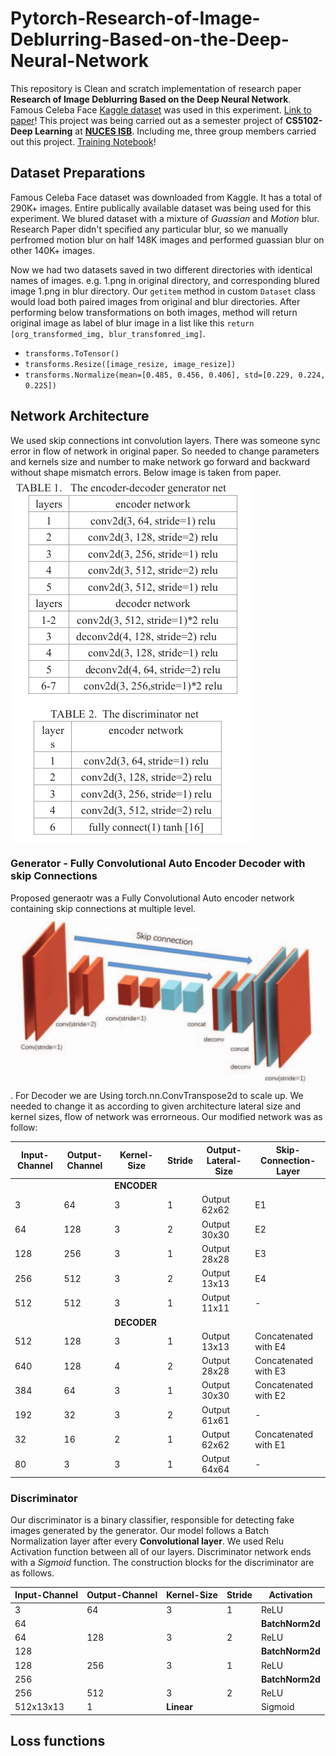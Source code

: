 # Pytorch-Research-of-Image-Deblurring-Based-on-the-Deep-Neural-Network
This repository is Clean and scratch implementation of research paper **Research of Image Deblurring Based on the Deep Neural Network**. Famous Celeba Face [Kaggle dataset](https://www.kaggle.com/jessicali9530/celeba-dataset) was used in this experiment. [Link to paper](https://ieeexplore.ieee.org/abstract/document/8405801/)! This project was being carried out as a semester project of **CS5102-Deep Learning** at [**NUCES ISB**](http://isb.nu.edu.pk/). Including me, three group members carried out this project. [Training Notebook](https://drive.google.com/file/d/1iWkjXSpLcAhqaONZrOCX9uK8z0vSQiDD/view?usp=sharing)!

## Dataset Preparations
Famous Celeba Face dataset was downloaded from Kaggle. It has a total of 290K+ images. Entire publically available dataset was being used for this experiment. We blured dataset with a mixture of *Guassian* and *Motion* blur. Research Paper didn't specified any particular blur, so we manually perfromed motion blur on half 148K images and performed guassian blur on other 140K+ images.

Now we had two datasets saved in two different directories with identical names of images. e.g. 1.png in original directory, and corresponding blured image 1.png in blur directory. Our `getitem` method in custom `Dataset` class would load both paired images from original and blur directories. After performing below transformations on both images, method will return original image as label of blur image in a list like this `return [org_transformed_img, blur_transfomred_img]`.

* `transforms.ToTensor()`
* `transforms.Resize([image_resize, image_resize])`
* `transforms.Normalize(mean=[0.485, 0.456, 0.406], std=[0.229, 0.224, 0.225])`

## Network Architecture
We used skip connections int convolution layers. There was someone sync error in flow of network in original paper. So needed to change parameters and kernels size and number to make network go forward and backward without shape mismatch errors. Below image is taken from paper. ![Network Image taken from Paper](/network.png)
### Generator - Fully Convolutional Auto Encoder Decoder with skip Connections
Proposed generaotr was a Fully Convolutional Auto encoder network containing skip connections at multiple level. ![Generator Image taken from Paper](/generator.png). For Decoder we are Using torch.nn.ConvTranspose2d to scale up. We needed to change it as according to given architecture lateral size and kernel sizes, flow of network was errorneous. Our modified network was as follow:


Input-Channel | Output-Channel | Kernel-Size | Stride | Output-Lateral-Size | Skip-Connection-Layer
----------------|----------------|-------------|--------|---------------------|------------------------
| | | **ENCODER** | |
3 | 64 | 3 | 1 | Output 62x62 | E1
64 | 128 | 3 | 2 | Output 30x30 | E2
128| 256| 3| 1 | Output 28x28 |E3
256| 512| 3| 2 |Output 13x13 | E4
512 | 512 | 3| 1 |Output 11x11 | -
| | | **DECODER** | |
512| 128| 3| 1 |Output 13x13 | Concatenated with E4
640| 128| 4| 2 |Output 28x28 | Concatenated with E3
384| 64| 3| 1 |Output 30x30 | Concatenated with E2
192| 32| 3| 2 |Output 61x61 | -
32| 16| 2| 1 |Output 62x62 | Concatenated with E1
80| 3| 3| 1 |Output 64x64 | -
### Discriminator

Our discriminator is a binary classifier, responsible for detecting fake images generated by the generator. Our model follows a Batch Normalization layer after every **Convolutional layer**. We used Relu Activation function between all of our layers. Discriminator network ends with a *Sigmoid* function. The construction blocks for the discriminator are as follows.

|Input-Channel | Output-Channel | Kernel-Size | Stride | Activation |
|--------------|----------------|-------------|--------|------------|
|       3      |       64       |      3      |   1    | ReLU      |
|64 |  |  |  |  **BatchNorm2d** |
|       64     |       128      |      3      |   2    |ReLU      |
|128 |  |  |  | **BatchNorm2d** |
|       128    |       256      |      3      |   1    | ReLU      |
|256 |  |  |  | **BatchNorm2d** |
|       256    |       512      |      3      |   2    | ReLU       |
|   512x13x13    |       1 | **Linear** |  | Sigmoid |



## Loss functions
